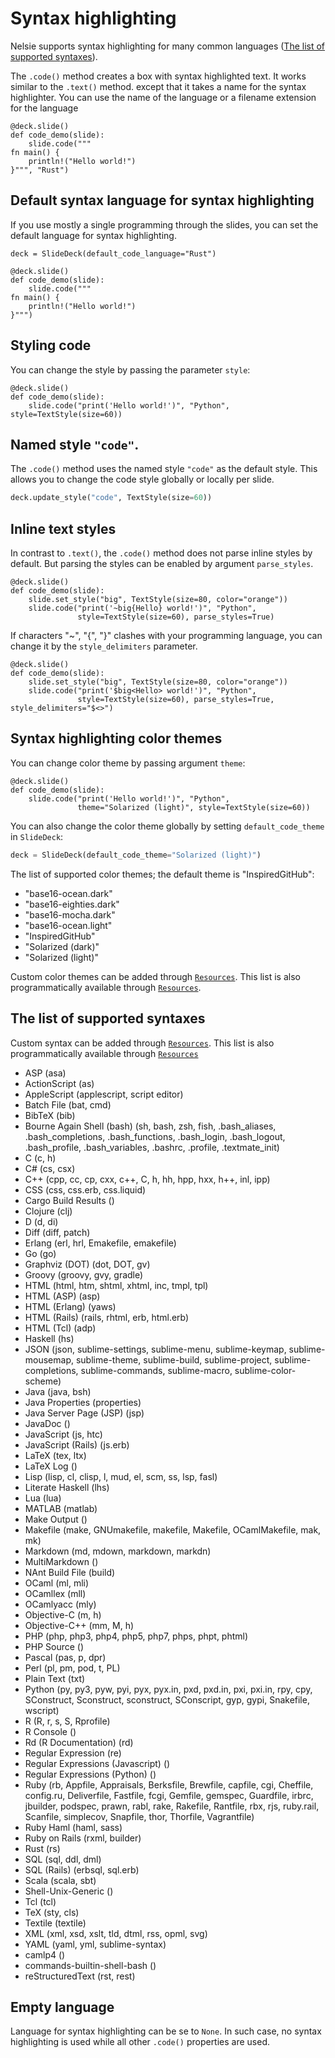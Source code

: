 # Syntax highlighting

Nelsie supports syntax highlighting for many common languages ([The list of supported syntaxes](#the-list-of-supported-syntaxes)).

The `.code()` method creates a box with syntax highlighted text. It works similar to the `.text()` method.
except that it takes a name for the syntax highlighter. You can use the name of the language or a filename extension
for the language

```nelsie
@deck.slide()
def code_demo(slide):
    slide.code("""
fn main() {
    println!("Hello world!")
}""", "Rust")
```


## Default syntax language for syntax highlighting

If you use mostly a single programming through the slides, you can set the default language for syntax highlighting.


```nelsie
deck = SlideDeck(default_code_language="Rust")

@deck.slide()
def code_demo(slide):
    slide.code("""
fn main() {
    println!("Hello world!")
}""")
```


## Styling code

You can change the style by passing the parameter `style`:

```nelsie
@deck.slide()
def code_demo(slide):
    slide.code("print('Hello world!')", "Python", style=TextStyle(size=60))
```


## Named style `"code"`.

The `.code()` method uses the named style `"code"` as the default style.
This allows you to change the code style globally or locally per slide.

```python
deck.update_style("code", TextStyle(size=60))
```


## Inline text styles

In contrast to `.text()`, the `.code()` method does not parse inline styles by default.
But parsing the styles can be enabled by argument `parse_styles`.

```nelsie
@deck.slide()
def code_demo(slide):
    slide.set_style("big", TextStyle(size=80, color="orange"))
    slide.code("print('~big{Hello} world!')", "Python",
               style=TextStyle(size=60), parse_styles=True)
```

If characters "~", "{", "}" clashes with your programming language,
you can change it by the `style_delimiters` parameter.

```nelsie
@deck.slide()
def code_demo(slide):
    slide.set_style("big", TextStyle(size=80, color="orange"))
    slide.code("print('$big<Hello> world!')", "Python",
               style=TextStyle(size=60), parse_styles=True, style_delimiters="$<>")
```


## Syntax highlighting color themes

You can change color theme by passing argument `theme`:

```nelsie
@deck.slide()
def code_demo(slide):
    slide.code("print('Hello world!')", "Python",
               theme="Solarized (light)", style=TextStyle(size=60))
```

You can also change the color theme globally by setting `default_code_theme` in `SlideDeck`:

```python
deck = SlideDeck(default_code_theme="Solarized (light)")
```

The list of supported color themes; the default theme is "InspiredGitHub":

* "base16-ocean.dark"
* "base16-eighties.dark"
* "base16-mocha.dark"
* "base16-ocean.light"
* "InspiredGitHub"
* "Solarized (dark)"
* "Solarized (light)"

Custom color themes can be added through [`Resources`](resources.md).
This list is also programmatically available through [`Resources`](resources.md).

## The list of supported syntaxes

Custom syntax can be added through [`Resources`](resources.md).
This list is also programmatically available through [`Resources`](resources.md)

* ASP (asa)
* ActionScript (as)
* AppleScript (applescript, script editor)
* Batch File (bat, cmd)
* BibTeX (bib)
* Bourne Again Shell (bash) (sh, bash, zsh, fish, .bash_aliases, .bash_completions, .bash_functions, .bash_login, .bash_logout, .bash_profile, .bash_variables, .bashrc, .profile, .textmate_init)
* C (c, h)
* C# (cs, csx)
* C++ (cpp, cc, cp, cxx, c++, C, h, hh, hpp, hxx, h++, inl, ipp)
* CSS (css, css.erb, css.liquid)
* Cargo Build Results ()
* Clojure (clj)
* D (d, di)
* Diff (diff, patch)
* Erlang (erl, hrl, Emakefile, emakefile)
* Go (go)
* Graphviz (DOT) (dot, DOT, gv)
* Groovy (groovy, gvy, gradle)
* HTML (html, htm, shtml, xhtml, inc, tmpl, tpl)
* HTML (ASP) (asp)
* HTML (Erlang) (yaws)
* HTML (Rails) (rails, rhtml, erb, html.erb)
* HTML (Tcl) (adp)
* Haskell (hs)
* JSON (json, sublime-settings, sublime-menu, sublime-keymap, sublime-mousemap, sublime-theme, sublime-build, sublime-project, sublime-completions, sublime-commands, sublime-macro, sublime-color-scheme)
* Java (java, bsh)
* Java Properties (properties)
* Java Server Page (JSP) (jsp)
* JavaDoc ()
* JavaScript (js, htc)
* JavaScript (Rails) (js.erb)
* LaTeX (tex, ltx)
* LaTeX Log ()
* Lisp (lisp, cl, clisp, l, mud, el, scm, ss, lsp, fasl)
* Literate Haskell (lhs)
* Lua (lua)
* MATLAB (matlab)
* Make Output ()
* Makefile (make, GNUmakefile, makefile, Makefile, OCamlMakefile, mak, mk)
* Markdown (md, mdown, markdown, markdn)
* MultiMarkdown ()
* NAnt Build File (build)
* OCaml (ml, mli)
* OCamllex (mll)
* OCamlyacc (mly)
* Objective-C (m, h)
* Objective-C++ (mm, M, h)
* PHP (php, php3, php4, php5, php7, phps, phpt, phtml)
* PHP Source ()
* Pascal (pas, p, dpr)
* Perl (pl, pm, pod, t, PL)
* Plain Text (txt)
* Python (py, py3, pyw, pyi, pyx, pyx.in, pxd, pxd.in, pxi, pxi.in, rpy, cpy, SConstruct, Sconstruct, sconstruct, SConscript, gyp, gypi, Snakefile, wscript)
* R (R, r, s, S, Rprofile)
* R Console ()
* Rd (R Documentation) (rd)
* Regular Expression (re)
* Regular Expressions (Javascript) ()
* Regular Expressions (Python) ()
* Ruby (rb, Appfile, Appraisals, Berksfile, Brewfile, capfile, cgi, Cheffile, config.ru, Deliverfile, Fastfile, fcgi, Gemfile, gemspec, Guardfile, irbrc, jbuilder, podspec, prawn, rabl, rake, Rakefile, Rantfile, rbx, rjs, ruby.rail, Scanfile, simplecov, Snapfile, thor, Thorfile, Vagrantfile)
* Ruby Haml (haml, sass)
* Ruby on Rails (rxml, builder)
* Rust (rs)
* SQL (sql, ddl, dml)
* SQL (Rails) (erbsql, sql.erb)
* Scala (scala, sbt)
* Shell-Unix-Generic ()
* Tcl (tcl)
* TeX (sty, cls)
* Textile (textile)
* XML (xml, xsd, xslt, tld, dtml, rss, opml, svg)
* YAML (yaml, yml, sublime-syntax)
* camlp4 ()
* commands-builtin-shell-bash ()
* reStructuredText (rst, rest)


## Empty language

Language for syntax highlighting can be se to `None`. In such case, no syntax highlighting is used while all other `.code()` properties are used.
